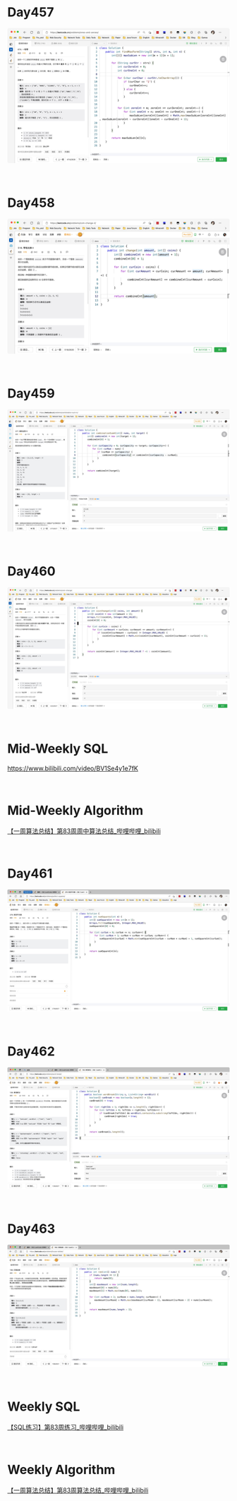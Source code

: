 # Day457

![day457](assets/day457.png)

&nbsp;

# Day458

![day458](assets/day458.png)

&nbsp;

# Day459

![day459](assets/day459.png)

&nbsp;

# Day460

![day460](assets/day460.png)

&nbsp;

# Mid-Weekly SQL

https://www.bilibili.com/video/BV1Se4y1e7fK

&nbsp;

# Mid-Weekly Algorithm

[【一周算法总结】第83周周中算法总结_哔哩哔哩_bilibili](https://www.bilibili.com/video/BV1md4y1y7bE/?spm_id_from=333.1007.top_right_bar_window_dynamic.content.click&vd_source=0e2e4fb78a4d00f87c3860e1ba2bc5b7)

&nbsp;

# Day461

![day461](assets/day461.png)

&nbsp;

# Day462

![day462](assets/day462.png)

&nbsp;

# Day463

![day463](assets/day463.png)

&nbsp;

# Weekly SQL

[【SQL练习】第83周练习_哔哩哔哩_bilibili](https://www.bilibili.com/video/BV1Kt4y1M7fu/?spm_id_from=333.1007.top_right_bar_window_dynamic.content.click&vd_source=0e2e4fb78a4d00f87c3860e1ba2bc5b7)

&nbsp;

# Weekly Algorithm

[【一周算法总结】第83周算法总结_哔哩哔哩_bilibili](https://www.bilibili.com/video/BV1um4y1c7Rw/?vd_source=0e2e4fb78a4d00f87c3860e1ba2bc5b7)





